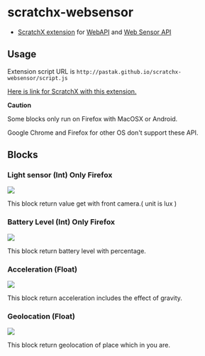 # scratchx-websensor

- [ScratchX extension](http://llk.github.io/scratch-extension-docs/) for [WebAPI](https://wiki.mozilla.org/WebAPI) and [Web Sensor API](http://smus.com/web-sensor-api/)

## Usage

Extension script URL is `http://pastak.github.io/scratchx-websensor/script.js`

[Here is link for ScratchX with this extension.](http://scratchx.org/?url=http://pastak.github.io/scratchx-websensor/script.js#scratch)

**Caution**

Some blocks only run on Firefox with MacOSX or Android.

Google Chrome and Firefox for other OS don't support these API.

## Blocks

### Light sensor (Int) **Only Firefox**

![](https://i.gyazo.com/608840a12f786d529e00051fc73901b6.png)

This block return value get with front camera.( unit is lux )

### Battery Level (Int) **Only Firefox**

![](https://i.gyazo.com/5a6e87a1436c1a6e1e894bad2d1c7a93.png)

This block return battery level with percentage.

### Acceleration (Float)

![](https://i.gyazo.com/96d23dd07f46a56dfdc68a2d9a1dcbca.png)

This block return acceleration includes the effect of gravity.

### Geolocation (Float)

![](https://i.gyazo.com/683ab603ea1a34d3244bd47dc296cebc.png)

This block return geolocation of place which in you are.
